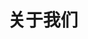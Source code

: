 ---
title: "关于我们"
metatitle: "关于我们"
draft: false

# About section
about_title: "关于我们"
about_image: "/images/hezhao.jpg"
about_content: |
  SAS打击乐教研室/SAS Studio Percussion创办于2018年，由沈阳音乐学院民族打击乐专业毕业的汪迪创办，为澳洲墨尔本地区顶级打击乐工作室。打造高质量高水平的中国民族打击乐演奏团队以及西洋打击乐器合奏。<br><br>

  SAS打击乐教研室的学生们均在墨尔本各个名校以及各个青年交响乐团担任打击乐演奏员，多年来SAS打击乐在墨尔本举办了多场关于民族打击乐与西洋打击乐的大型音乐会。以及高强度的师生音乐会以及汇报演出。<br><br>

  SAS打击乐教研室教学涵盖了打击乐基本功(小军鼓架子鼓等)、民族打击乐(大堂鼓花盆鼓五音排鼓等)、西洋打击乐(马林巴、定音鼓等)，支持的考级涵盖Rock School/AMEB Percussion/VCE/墨尔本各个大学的打击乐专业考试。本教研室拥有齐全高端的打击乐设备。以及专业的舞美声光电舞台。

# Timeline section
timeline:
  enable: true
  title: "时间线"
  events:
    - year: "2018年"
      title: "SAS 打击乐教研室成立"
      description: "自创办以来一直以高水准的教学要求、采用顶级的打击乐器材教学、帮助学员顺利完成打击乐等级考试、以及举办高质量的打击乐音乐会等，活跃于墨尔本打击乐教学 drum lesson 架子鼓教学"
      image: "/images/2018.png"
      
    - year: "2019年"
      title: "墨尔本第一届民族打击乐专场音乐会"
      description: "展现了中国民族传统专业的打击乐音乐会，在选曲、演奏、现场的音响调控上追求极致的民族打击乐体验，做到了无懈可击 打击乐教学 drum lesson 架子鼓教学"
      image: "/images/2019.png"
      
    - year: "2021年"
      title: "SAS第一届打击乐师生音乐会"
      description: "展现了世界打击乐的魅力，整场音乐会由SAS打击乐老师与学生共同完成，音乐会由西洋打击乐、民族打击乐、以及流行打击乐组成、趣味十足，风格多样 打击乐教学 drum lesson 架子鼓教学"
      image: "/images/2021.png"
      
    - year: "2022年"
      title: "墨尔本第二届民族打击乐专场音乐会"
      description: "展现了中国民族传统专业的打击乐音乐会，在选曲、演奏、现场的音响调控上追求极致的民族打击乐体验，再一次做到了无懈可击，在硬件上均采用了世界顶级的打击乐器 打击乐教学 drum lesson 架子鼓教学"
      image: "/images/2022.png"
      
    - year: "2023年"
      title: "SAS第二届打击乐师生音乐会"
      description: "整场音乐会由SAS打击乐老师与学生共同完成，音乐会由西洋打击乐、民族打击乐、以及流行打击乐组成、并且在本次音乐会融入了专业的声光电，听觉和视觉都达到了极致 打击乐教学 drum lesson 架子鼓教学"
      image: "/images/2023.png"
      
    - year: "2024年"
      title: "SAS打击乐声光电舞台建成"
      description: "SAS打击乐教研室开创了独特的教学环节，学生再学习一段时间后，都能在SAS Stage演出，锻炼真正的舞台经验，SAS Stage 采用了世界顶级的舞美设施 打击乐教学 drum lesson 架子鼓教学"
      image: "/images/2024.png"
      
    - year: "2025年"
      title: "墨尔本第三届民族打击乐专场音乐会"
      description: "展现了中国民族传统专业的打击乐音乐会，在选曲、演奏、现场的音响调控上追求极致的民族打击乐体验，再一次做到了无懈可击，在硬件上均采用了世界顶级的打击乐器 打击乐教学 drum lesson 架子鼓教学"
      image: "/images/2025.png"
---